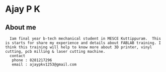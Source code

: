 # Ajay P K
## About me
      Iam final year b-tech mechanical student in MESCE Kuttippuram.  This is starts for share my experience and details about FABLAB training. I think this training will help to know more about 3D printer, vinyl cutting, pcb milling & laser cutting machine.
      contact
       phone : 8281217296
       email : ajaypkv1253@gmail.com
